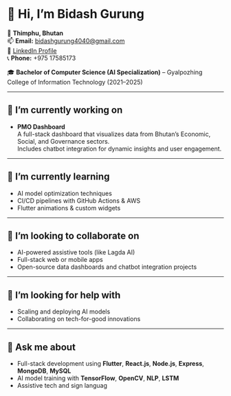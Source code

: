 # 👋 Hi, I’m Bidash Gurung

📍 **Thimphu, Bhutan**  
📫 **Email:** bidashgurung4040@gmail.com  
🔗 [LinkedIn Profile](https://linkedin.com/in/bidash-gurung)  
📞 **Phone:** +975 17585173

🎓 **Bachelor of Computer Science (AI Specialization)** – Gyalpozhing College of Information Technology (2021–2025)

---

## 🔭 I’m currently working on

- **PMO Dashboard**  
  A full-stack dashboard that visualizes data from Bhutan’s Economic, Social, and Governance sectors.  
  Includes chatbot integration for dynamic insights and user engagement.

---

## 🌱 I’m currently learning

- AI model optimization techniques  
- CI/CD pipelines with GitHub Actions & AWS  
- Flutter animations & custom widgets

---

## 👯 I’m looking to collaborate on

- AI-powered assistive tools (like Lagda AI)  
- Full-stack web or mobile apps  
- Open-source data dashboards and chatbot integration projects

---

## 🤔 I’m looking for help with

- Scaling and deploying AI models  
- Collaborating on tech-for-good innovations

---

## 💬 Ask me about

- Full-stack development using **Flutter**, **React.js**, **Node.js**, **Express**, **MongoDB**, **MySQL**  
- AI model training with **TensorFlow**, **OpenCV**, **NLP**, **LSTM**  
- Assistive tech and sign languag
